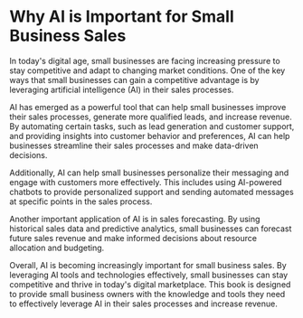 Why AI is Important for Small Business Sales
==========================================================

In today's digital age, small businesses are facing increasing pressure to stay competitive and adapt to changing market conditions. One of the key ways that small businesses can gain a competitive advantage is by leveraging artificial intelligence (AI) in their sales processes.

AI has emerged as a powerful tool that can help small businesses improve their sales processes, generate more qualified leads, and increase revenue. By automating certain tasks, such as lead generation and customer support, and providing insights into customer behavior and preferences, AI can help businesses streamline their sales processes and make data-driven decisions.

Additionally, AI can help small businesses personalize their messaging and engage with customers more effectively. This includes using AI-powered chatbots to provide personalized support and sending automated messages at specific points in the sales process.

Another important application of AI is in sales forecasting. By using historical sales data and predictive analytics, small businesses can forecast future sales revenue and make informed decisions about resource allocation and budgeting.

Overall, AI is becoming increasingly important for small business sales. By leveraging AI tools and technologies effectively, small businesses can stay competitive and thrive in today's digital marketplace. This book is designed to provide small business owners with the knowledge and tools they need to effectively leverage AI in their sales processes and increase revenue.
